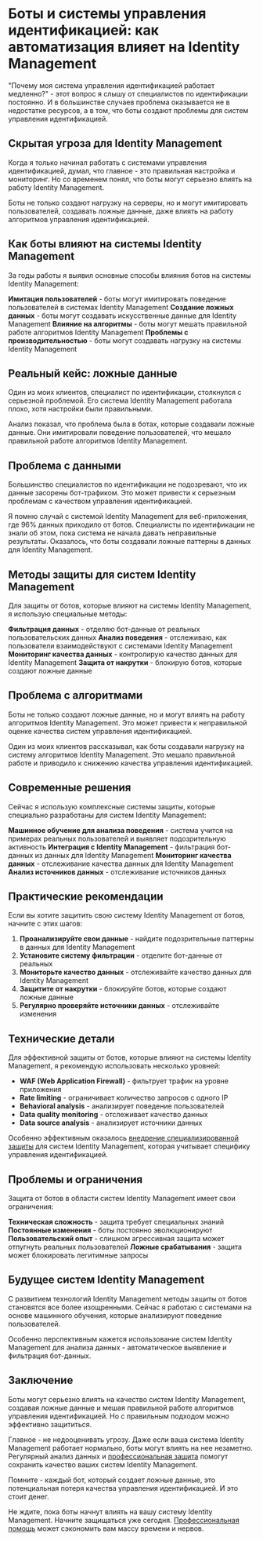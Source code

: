 # Боты и системы управления идентификацией: как автоматизация влияет на Identity Management

"Почему моя система управления идентификацией работает медленно?" - этот вопрос я слышу от специалистов по идентификации постоянно. И в большинстве случаев проблема оказывается не в недостатке ресурсов, а в том, что боты создают проблемы для систем управления идентификацией.

## Скрытая угроза для Identity Management

Когда я только начинал работать с системами управления идентификацией, думал, что главное - это правильная настройка и мониторинг. Но со временем понял, что боты могут серьезно влиять на работу Identity Management.

Боты не только создают нагрузку на серверы, но и могут имитировать пользователей, создавать ложные данные, даже влиять на работу алгоритмов управления идентификацией.

## Как боты влияют на системы Identity Management

За годы работы я выявил основные способы влияния ботов на системы Identity Management:

**Имитация пользователей** - боты могут имитировать поведение пользователей в системах Identity Management
**Создание ложных данных** - боты могут создавать искусственные данные для Identity Management
**Влияние на алгоритмы** - боты могут мешать правильной работе алгоритмов Identity Management
**Проблемы с производительностью** - боты могут создавать нагрузку на системы Identity Management

## Реальный кейс: ложные данные

Один из моих клиентов, специалист по идентификации, столкнулся с серьезной проблемой. Его система Identity Management работала плохо, хотя настройки были правильными.

Анализ показал, что проблема была в ботах, которые создавали ложные данные. Они имитировали поведение пользователей, что мешало правильной работе алгоритмов Identity Management.

## Проблема с данными

Большинство специалистов по идентификации не подозревают, что их данные засорены бот-трафиком. Это может привести к серьезным проблемам с качеством управления идентификацией.

Я помню случай с системой Identity Management для веб-приложения, где 96% данных приходило от ботов. Специалисты по идентификации не знали об этом, пока система не начала давать неправильные результаты. Оказалось, что боты создавали ложные паттерны в данных для Identity Management.

## Методы защиты для систем Identity Management

Для защиты от ботов, которые влияют на системы Identity Management, я использую специальные методы:

**Фильтрация данных** - отделяю бот-данные от реальных пользовательских данных
**Анализ поведения** - отслеживаю, как пользователи взаимодействуют с системами Identity Management
**Мониторинг качества данных** - контролирую качество данных для Identity Management
**Защита от накрутки** - блокирую ботов, которые создают ложные данные

## Проблема с алгоритмами

Боты не только создают ложные данные, но и могут влиять на работу алгоритмов Identity Management. Это может привести к неправильной оценке качества систем управления идентификацией.

Один из моих клиентов рассказывал, как боты создавали нагрузку на систему алгоритмов Identity Management. Это мешало правильной работе и приводило к снижению качества управления идентификацией.

## Современные решения

Сейчас я использую комплексные системы защиты, которые специально разработаны для систем Identity Management:

**Машинное обучение для анализа поведения** - система учится на примерах реальных пользователей и выявляет подозрительную активность
**Интеграция с Identity Management** - фильтрация бот-данных из данных для Identity Management
**Мониторинг качества данных** - отслеживание качества данных для Identity Management
**Анализ источников данных** - отслеживание источников данных

## Практические рекомендации

Если вы хотите защитить свою систему Identity Management от ботов, начните с этих шагов:

1. **Проанализируйте свои данные** - найдите подозрительные паттерны в данных для Identity Management
2. **Установите систему фильтрации** - отделите бот-данные от реальных
3. **Мониторьте качество данных** - отслеживайте качество данных для Identity Management
4. **Защитите от накрутки** - блокируйте ботов, которые создают ложные данные
5. **Регулярно проверяйте источники данных** - отслеживайте изменения

## Технические детали

Для эффективной защиты от ботов, которые влияют на системы Identity Management, я рекомендую использовать несколько уровней:

- **WAF (Web Application Firewall)** - фильтрует трафик на уровне приложения
- **Rate limiting** - ограничивает количество запросов с одного IP
- **Behavioral analysis** - анализирует поведение пользователей
- **Data quality monitoring** - отслеживает качество данных
- **Data source analysis** - анализирует источники данных

Особенно эффективным оказалось [внедрение специализированной защиты](https://progaem.com/ustanovka-antibота-usluga-po-zashhite-ot-botов-vashih-sajtов-na-различных-cms-системах.html) для систем Identity Management, которая учитывает специфику управления идентификацией.

## Проблемы и ограничения

Защита от ботов в области систем Identity Management имеет свои ограничения:

**Техническая сложность** - защита требует специальных знаний
**Постоянные изменения** - боты постоянно эволюционируют
**Пользовательский опыт** - слишком агрессивная защита может отпугнуть реальных пользователей
**Ложные срабатывания** - защита может блокировать легитимные запросы

## Будущее систем Identity Management

С развитием технологий Identity Management методы защиты от ботов становятся все более изощренными. Сейчас я работаю с системами на основе машинного обучения, которые анализируют поведение пользователей.

Особенно перспективным кажется использование систем Identity Management для анализа данных - автоматическое выявление и фильтрация бот-данных.

## Заключение

Боты могут серьезно влиять на качество систем Identity Management, создавая ложные данные и мешая правильной работе алгоритмов управления идентификацией. Но с правильным подходом можно эффективно защититься.

Главное - не недооценивать угрозу. Даже если ваша система Identity Management работает нормально, боты могут влиять на нее незаметно. Регулярный анализ данных и [профессиональная защита](https://progaem.com/ustanovka-antibота-usluga-po-zashhite-ot-botов-vashih-sajtов-na-различных-cms-системах.html) помогут сохранить качество ваших систем Identity Management.

Помните - каждый бот, который создает ложные данные, это потенциальная потеря качества управления идентификацией. И это стоит денег.

Не ждите, пока боты начнут влиять на вашу систему Identity Management. Начните защищаться уже сегодня. [Профессиональная помощь](https://progaem.com/ustanovka-antibота-usluga-po-zashhite-ot-botов-vashih-sajtов-na-различных-cms-системах.html) может сэкономить вам массу времени и нервов.

